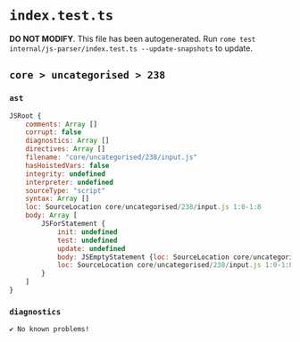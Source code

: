 # `index.test.ts`

**DO NOT MODIFY**. This file has been autogenerated. Run `rome test internal/js-parser/index.test.ts --update-snapshots` to update.

## `core > uncategorised > 238`

### `ast`

```javascript
JSRoot {
	comments: Array []
	corrupt: false
	diagnostics: Array []
	directives: Array []
	filename: "core/uncategorised/238/input.js"
	hasHoistedVars: false
	integrity: undefined
	interpreter: undefined
	sourceType: "script"
	syntax: Array []
	loc: SourceLocation core/uncategorised/238/input.js 1:0-1:8
	body: Array [
		JSForStatement {
			init: undefined
			test: undefined
			update: undefined
			body: JSEmptyStatement {loc: SourceLocation core/uncategorised/238/input.js 1:7-1:8}
			loc: SourceLocation core/uncategorised/238/input.js 1:0-1:8
		}
	]
}
```

### `diagnostics`

```
✔ No known problems!

```
